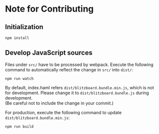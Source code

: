# Note for Contributing

## Initialization

```
npm install
```

## Develop JavaScript sources
Files under `src/` have to be processed by webpack.
Execute the following command to automatically reflect the change in `src/` into `dist/`:

    npm run watch

By default, index.haml refers `dist/blitzboard.bundle.min.js`, which is not for development.
Please change it to `dist/blitzboard.bundle.js` during development.   
(Be careful not to include the change in your commit.)

For production, execute the following command to update `dist/blitzboard.bundle.min.js`:

    npm run build
